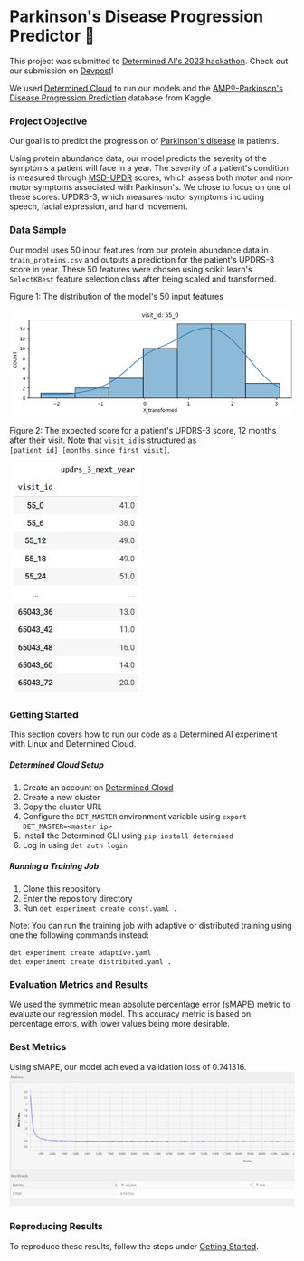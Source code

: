 # Parkinson's Disease Progression Predictor 🧠

This project was submitted to [Determined AI's 2023 hackathon](https://determined-ai.devpost.com/). Check out our submission on [Devpost](https://devpost.com/software/parkinson-s-disease-progression-predictor)! 

We used [Determined Cloud](https://det-cloud.com/) to run our models and the [AMP®-Parkinson's Disease Progression Prediction](https://www.kaggle.com/competitions/amp-parkinsons-disease-progression-prediction/data) database from Kaggle.

### Project Objective 

Our goal is to predict the progression of [Parkinson's disease](https://www.nia.nih.gov/health/parkinsons-disease) in patients.

Using protein abundance data, our model predicts the severity of the symptoms a patient will face in a year. The severity of a patient's condition is measured through [MSD-UPDR](https://www.parkinsons.org.uk/professionals/resources/mds-unified-parkinsons-disease-rating-scale-mds-updrs) scores, which assess both motor and non-motor symptoms associated with Parkinson's. We chose to focus on one of these scores: UPDRS-3, which measures motor symptoms including speech, facial expression, and hand movement.

### Data Sample

Our model uses 50 input features from our protein abundance data in `train_proteins.csv` and outputs a prediction for the patient's UPDRS-3 score in year. These 50 features were chosen using scikit learn's `SelectKBest` feature selection class after being scaled and transformed.

Figure 1: The distribution of the model's 50 input features  

![Figure 1](./images/Figure%201.png "Example X dataset")


Figure 2: The expected score for a patient's UPDRS-3 score, 12 months after their visit. Note that `visit_id` is structured as `[patient_id]_[months_since_first_visit]`.

![Figure 2](./images/Figure%202.png "Example y dataset")

### Getting Started 

This section covers how to run our code as a Determined AI experiment with Linux and Determined Cloud. 

##### Determined Cloud Setup 
1. Create an account on [Determined Cloud](https://det-cloud.com/) 
2. Create a new cluster 
3. Copy the cluster URL 
4. Configure the `DET_MASTER` environment variable using `export DET_MASTER=<master ip>`   
5. Install the Determined CLI using `pip install determined`
6. Log in using `det auth login`

##### Running a Training Job
1. Clone this repository 
2. Enter the repository directory 
3. Run `det experiment create const.yaml .` 

Note: You can run the training job with adaptive or distributed training using one the following commands instead:

```
det experiment create adaptive.yaml .
det experiment create distributed.yaml .
```

### Evaluation Metrics and Results 

We used the symmetric mean absolute percentage error (sMAPE) metric to evaluate our regression model. This accuracy metric is based on percentage errors, with lower values being more desirable. 

### Best Metrics 

Using sMAPE, our model achieved a validation loss of 0.741316.
![Best Metrics](./images/loss.png "Loss and validation loss")

### Reproducing Results  

To reproduce these results, follow the steps under [Getting Started](#getting-started). 
